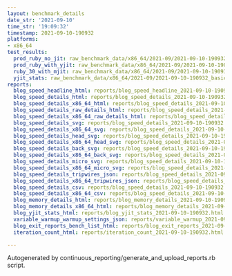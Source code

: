 ```yaml
---
layout: benchmark_details
date_str: '2021-09-10'
time_str: '19:09:32'
timestamp: 2021-09-10-190932
platforms:
- x86_64
test_results:
  prod_ruby_no_jit: raw_benchmark_data/x86_64/2021-09/2021-09-10-190932_basic_benchmark_prod_ruby_no_jit.json
  prod_ruby_with_yjit: raw_benchmark_data/x86_64/2021-09/2021-09-10-190932_basic_benchmark_prod_ruby_with_yjit.json
  ruby_30_with_mjit: raw_benchmark_data/x86_64/2021-09/2021-09-10-190932_basic_benchmark_ruby_30_with_mjit.json
  yjit_stats: raw_benchmark_data/x86_64/2021-09/2021-09-10-190932_basic_benchmark_yjit_stats.json
reports:
  blog_speed_headline_html: reports/blog_speed_headline_2021-09-10-190932.html
  blog_speed_details_html: reports/blog_speed_details_2021-09-10-190932.html
  blog_speed_details_x86_64_html: reports/blog_speed_details_2021-09-10-190932.x86_64.html
  blog_speed_details_raw_details_html: reports/blog_speed_details_2021-09-10-190932.raw_details.html
  blog_speed_details_x86_64_raw_details_html: reports/blog_speed_details_2021-09-10-190932.x86_64.raw_details.html
  blog_speed_details_svg: reports/blog_speed_details_2021-09-10-190932.svg
  blog_speed_details_x86_64_svg: reports/blog_speed_details_2021-09-10-190932.x86_64.svg
  blog_speed_details_head_svg: reports/blog_speed_details_2021-09-10-190932.head.svg
  blog_speed_details_x86_64_head_svg: reports/blog_speed_details_2021-09-10-190932.x86_64.head.svg
  blog_speed_details_back_svg: reports/blog_speed_details_2021-09-10-190932.back.svg
  blog_speed_details_x86_64_back_svg: reports/blog_speed_details_2021-09-10-190932.x86_64.back.svg
  blog_speed_details_micro_svg: reports/blog_speed_details_2021-09-10-190932.micro.svg
  blog_speed_details_x86_64_micro_svg: reports/blog_speed_details_2021-09-10-190932.x86_64.micro.svg
  blog_speed_details_tripwires_json: reports/blog_speed_details_2021-09-10-190932.tripwires.json
  blog_speed_details_x86_64_tripwires_json: reports/blog_speed_details_2021-09-10-190932.x86_64.tripwires.json
  blog_speed_details_csv: reports/blog_speed_details_2021-09-10-190932.csv
  blog_speed_details_x86_64_csv: reports/blog_speed_details_2021-09-10-190932.x86_64.csv
  blog_memory_details_html: reports/blog_memory_details_2021-09-10-190932.html
  blog_memory_details_x86_64_html: reports/blog_memory_details_2021-09-10-190932.x86_64.html
  blog_yjit_stats_html: reports/blog_yjit_stats_2021-09-10-190932.html
  variable_warmup_warmup_settings_json: reports/variable_warmup_2021-09-10-190932.warmup_settings.json
  blog_exit_reports_bench_list_html: reports/blog_exit_reports_2021-09-10-190932.bench_list.html
  iteration_count_html: reports/iteration_count_2021-09-10-190932.html

---
```

Autogenerated by continuous_reporting/generate_and_upload_reports.rb script.
